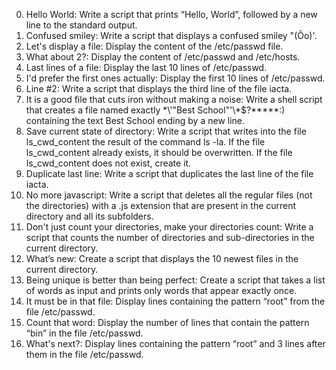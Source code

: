 0. Hello World: Write a script that prints “Hello, World”, followed by a new line to the standard output.
1. Confused smiley: Write a script that displays a confused smiley "(Ôo)'.
2. Let's display a file: Display the content of the /etc/passwd file.
3. What about 2?: Display the content of /etc/passwd and /etc/hosts.
4. Last lines of a file: Display the last 10 lines of /etc/passwd.
5. I'd prefer the first ones actually: Display the first 10 lines of /etc/passwd.
 6. Line #2: Write a script that displays the third line of the file iacta.
 7. It is a good file that cuts iron without making a noise: Write a shell script that creates a file named exactly \*\\'"Best School"\'\\*$\?\*\*\*\*\*:) containing the text Best School ending by a new line.
 8. Save current state of directory: Write a script that writes into the file ls_cwd_content the result of the command ls -la. If the file ls_cwd_content already exists, it should be overwritten. If the file ls_cwd_content does not exist, create it.
 9. Duplicate last line: Write a script that duplicates the last line of the file iacta.
 10. No more javascript: Write a script that deletes all the regular files (not the directories) with a .js extension that are present in the current directory and all its subfolders.
 11. Don't just count your directories, make your directories count: Write a script that counts the number of directories and sub-directories in the current directory.
 12. What’s new: Create a script that displays the 10 newest files in the current directory.
 13. Being unique is better than being perfect: Create a script that takes a list of words as input and prints only words that appear exactly once.
 14. It must be in that file: Display lines containing the pattern “root” from the file /etc/passwd.
 15. Count that word: Display the number of lines that contain the pattern “bin” in the file /etc/passwd.
 16. What's next?: Display lines containing the pattern “root” and 3 lines after them in the file /etc/passwd.
